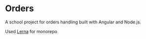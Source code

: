 # Orders
A school project for orders handling built with Angular and Node.js.

Used [Lerna](https://lerna.js.org/) for monorepo
